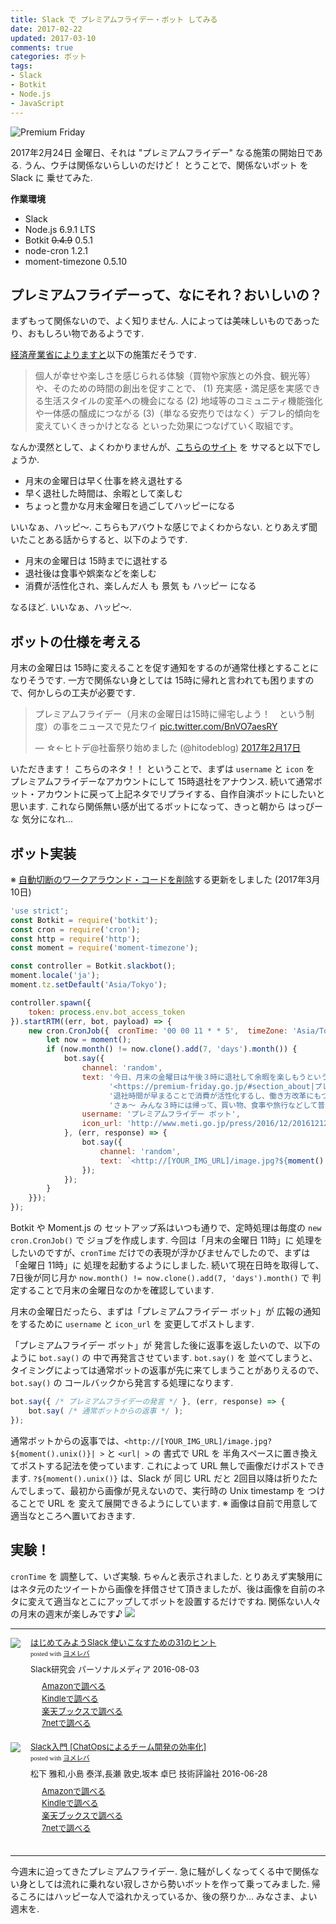```yaml
---
title: Slack で プレミアムフライデー・ボット してみる
date: 2017-02-22
updated: 2017-03-10
comments: true
categories: ボット
tags:
- Slack
- Botkit
- Node.js
- JavaScript
---
```


![](/assets/slack/hanakin/premium-friday.png "Premium Friday")

2017年2月24日 金曜日、それは "プレミアムフライデー" なる施策の開始日である. うん、ウチは関係ないらしいのだけど！ とうことで、関係ないボット を Slack に 乗せてみた.


**作業環境**
- Slack
- Node.js 6.9.1 LTS
- Botkit ~~0.4.9~~ 0.5.1
- node-cron 1.2.1
- moment-timezone 0.5.10


## プレミアムフライデーって、なにそれ？おいしいの？
まずもって関係ないので、よく知りません. 人によっては美味しいものであったり、おもしろい物であるようです.

[経済産業省によりますと](http://www.meti.go.jp/press/2016/12/20161212001/20161212001.html)以下の施策だそうです.
> 個人が幸せや楽しさを感じられる体験（買物や家族との外食、観光等）や、そのための時間の創出を促すことで、
> (1) 充実感・満足感を実感できる生活スタイルの変革への機会になる
> (2) 地域等のコミュニティ機能強化や一体感の醸成につながる
> (3)（単なる安売りではなく）デフレ的傾向を変えていくきっかけとなる
> といった効果につなげていく取組です。

なんか漠然として、よくわかりませんが、[こちらのサイト](https://premium-friday.go.jp/#section_about) を サマると以下でしょうか.
- 月末の金曜日は早く仕事を終え退社する
- 早く退社した時間は、余暇として楽しむ
- ちょっと豊かな月末金曜日を過ごしてハッピーになる

いいなぁ、ハッピ～. こちらもアバウトな感じでよくわからない.
とりあえず聞いたことある話からすると、以下のようです.
- 月末の金曜日は 15時までに退社する
- 退社後は食事や娯楽などを楽しむ
- 消費が活性化され、楽しんだ人 も 景気 も ハッピー になる

なるほど. いいなぁ、ハッピ～.


## ボットの仕様を考える
月末の金曜日は 15時に変えることを促す通知をするのが通常仕様とすることになりそうです. 一方で関係ない身としては 15時に帰れと言われても困りますので、何かしらの工夫が必要です.

<blockquote class="twitter-tweet" data-lang="ja"><p lang="ja" dir="ltr">プレミアムフライデー（月末の金曜日は15時に帰宅しよう！　という制度）の事をニュースで見たワイ <a href="https://t.co/BnVO7aesRY">pic.twitter.com/BnVO7aesRY</a></p>&mdash; ☆←ヒトデ@社畜祭り始めました (@hitodeblog) <a href="https://twitter.com/hitodeblog/status/832432499980537856">2017年2月17日</a></blockquote>
<script async src="//platform.twitter.com/widgets.js" charset="utf-8"></script>

いただきます！ こちらのネタ！！
ということで、まずは `username` と `icon` を プレミアムフライデーなアカウントにして 15時退社をアナウンス. 続いて通常ボット・アカウントに戻って上記ネタでリプライする、自作自演ボットにしたいと思います. これなら関係無い感が出てるボットになって、きっと朝から はっぴー な 気分になれ...


## ボット実装
※ [自動切断のワークアラウンド・コードを削除](/2017/03/10/Botkitが自動切断されなくなった、みたい/)する更新をしました (2017年3月10日)
```javascript
'use strict';
const Botkit = require('botkit');
const cron = require('cron');
const http = require('http');
const moment = require('moment-timezone');

const controller = Botkit.slackbot();
moment.locale('ja');
moment.tz.setDefault('Asia/Tokyo');

controller.spawn({
    token: process.env.bot_access_token
}).startRTM((err, bot, payload) => {
    new cron.CronJob({  cronTime: '00 00 11 * * 5',  timeZone: 'Asia/Tokyo',  start: true,  onTick: () => {
        let now = moment();
        if (now.month() != now.clone().add(7, 'days').month()) {
            bot.say({
                channel: 'random',
                text: '今日、月末の金曜日は午後３時に退社して余暇を楽しもうという ' +
                      '<https://premium-friday.go.jp/#section_about|プレミアムフライデー> だよ！ ' +
                      '退社時間が早まることで消費が活性化するし、働き方改革にもつながる施策なんだ. ' +
                      'さぁ～ みんな３時には帰って、買い物、食事や旅行などして普段よりも豊かな生活を送ろう！！',
                username: 'プレミアムフライデー ボット',
                icon_url: 'http://www.meti.go.jp/press/2016/12/20161212001/20161212001-a.jpg'
            }, (err, response) => {
                bot.say({
                    channel: 'random',
                    text: `<http://[YOUR_IMG_URL]/image.jpg?${moment().unix()}| >`
                });
            });
        }
    }});
});
```

Botkit や Moment.js の セットアップ系はいつも通りで、定時処理は毎度の `new cron.CronJob()` で ジョブを作成します.
今回は「月末の金曜日 11時」に 処理をしたいのですが、`cronTime` だけでの表現が浮かびませんでしたので、まずは「金曜日 11時」に 処理を起動するようにしました.
続いて現在日時を取得して、7日後が同じ月か `now.month() != now.clone().add(7, 'days').month()` で 判定することで月末の金曜日なのかを確認しています.

月末の金曜日だったら、まずは「プレミアムフライデー ボット」が 広報の通知をするために `username` と `icon_url` を 変更してポストします.

「プレミアムフライデー ボット」が 発言した後に返事を返したいので、以下のように `bot.say()` の 中で再発言させています. `bot.say()` を 並べてしまうと、タイミングによっては通常ボットの返事が先に来てしまうことがありえるので、`bot.say()` の コールバックから発言する処理になります.
```javascript
bot.say({ /* プレミアムフライデーの発言 */ }, (err, response) => {
    bot.say( /* 通常ボットからの返事 */ );
});
```

通常ボットからの返事では、`<http://[YOUR_IMG_URL]/image.jpg?${moment().unix()}| >` と `<url| >` の 書式で URL を 半角スペースに置き換えてポストする記法を使っています. これによって URL 無しで画像だけポストできます. `?${moment().unix()}` は、Slack が 同じ URL だと 2回目以降は折りたたんでしまって、最初から画像が見えないので、実行時の Unix timestamp を つけることで URL を 変えて展開できるようにしています.
※ 画像は自前で用意して適当なところへ置いておきます.


## 実験！
`cronTime` を 調整して、いざ実験. ちゃんと表示されました.
とりあえず実験用にはネタ元のたツイートから画像を拝借させて頂きましたが、後は画像を自前のネタに変えて適当なとこにアップしてボットを設置するだけですね. 関係ない人々の月末の週末が楽しみです♪
![](/assets/slack/hanakin/01.png)



- - - -
<div class="booklink-box" style="text-align:left;padding-bottom:20px;font-size:small;/zoom: 1;overflow: hidden;"><div class="booklink-image" style="float:left;margin:0 15px 10px 0;"><a href="//af.moshimo.com/af/c/click?a_id=860699&p_id=170&pc_id=185&pl_id=4062&s_v=b5Rz2P0601xu&url=http%3A%2F%2Fwww.amazon.co.jp%2Fexec%2Fobidos%2FASIN%2F4893623265" target="_blank" ><img src="https://images-fe.ssl-images-amazon.com/images/I/51SYfM4adrL._SL160_.jpg" style="border: none;" /></a><img src="//i.moshimo.com/af/i/impression?a_id=860699&p_id=170&pc_id=185&pl_id=4062" width="1" height="1" style="border:none;"></div><div class="booklink-info" style="line-height:120%;/zoom: 1;overflow: hidden;"><div class="booklink-name" style="margin-bottom:10px;line-height:120%"><a href="//af.moshimo.com/af/c/click?a_id=860699&p_id=170&pc_id=185&pl_id=4062&s_v=b5Rz2P0601xu&url=http%3A%2F%2Fwww.amazon.co.jp%2Fexec%2Fobidos%2FASIN%2F4893623265" target="_blank" >はじめてみようSlack 使いこなすための31のヒント</a><img src="//i.moshimo.com/af/i/impression?a_id=860699&p_id=170&pc_id=185&pl_id=4062" width="1" height="1" style="border:none;"><div class="booklink-powered-date" style="font-size:8pt;margin-top:5px;font-family:verdana;line-height:120%">posted with <a href="https://yomereba.com" rel="nofollow" target="_blank">ヨメレバ</a></div></div><div class="booklink-detail" style="margin-bottom:5px;">Slack研究会 パーソナルメディア 2016-08-03    </div><div class="booklink-link2" style="margin-top:10px;"><div class="shoplinkamazon" style="margin-right:5px;background: url('//img.yomereba.com/yl.gif') 0 0 no-repeat;padding: 2px 0 2px 18px;white-space: nowrap;"><a href="//af.moshimo.com/af/c/click?a_id=860699&p_id=170&pc_id=185&pl_id=4062&s_v=b5Rz2P0601xu&url=http%3A%2F%2Fwww.amazon.co.jp%2Fexec%2Fobidos%2FASIN%2F4893623265" target="_blank" >Amazonで調べる</a><img src="//i.moshimo.com/af/i/impression?a_id=860699&p_id=170&pc_id=185&pl_id=4062" width="1" height="1" style="border:none;"></div><div class="shoplinkkindle" style="margin-right:5px;background: url('//img.yomereba.com/yl.gif') 0 0 no-repeat;padding: 2px 0 2px 18px;white-space: nowrap;"><a href="//af.moshimo.com/af/c/click?a_id=860699&p_id=170&pc_id=185&pl_id=4062&s_v=b5Rz2P0601xu&url=http%3A%2F%2Fwww.amazon.co.jp%2Fexec%2Fobidos%2FASIN%2FB01L7HCBT2%2F" target="_blank" >Kindleで調べる</a><img src="//i.moshimo.com/af/i/impression?a_id=860699&p_id=170&pc_id=185&pl_id=4062" width="1" height="1" style="border:none;"></div><div class="shoplinkrakuten" style="margin-right:5px;background: url('//img.yomereba.com/yl.gif') 0 -50px no-repeat;padding: 2px 0 2px 18px;white-space: nowrap;"><a href="//af.moshimo.com/af/c/click?a_id=862013&p_id=56&pc_id=56&pl_id=637&s_v=b5Rz2P0601xu&url=http%3A%2F%2Fbooks.rakuten.co.jp%2Frb%2F14364488%2F" target="_blank" >楽天ブックスで調べる</a><img src="//i.moshimo.com/af/i/impression?a_id=862013&p_id=56&pc_id=56&pl_id=637" width="1" height="1" style="border:none;"></div>            <div class="shoplinkseven" style="margin-right:5px;background: url('//img.yomereba.com/yl.gif') 0 -100px no-repeat;padding: 2px 0 2px 18px;white-space: nowrap;"><a href="//af.moshimo.com/af/c/click?a_id=860693&p_id=932&pc_id=1188&pl_id=12456&s_v=b5Rz2P0601xu&url=http%3A%2F%2F7net.omni7.jp%2Fsearch%2F%3FsearchKeywordFlg%3D1%26keyword%3D4-89-362326-3%2520%257C%25204-893-62326-3%2520%257C%25204-8936-2326-3%2520%257C%25204-89362-326-3%2520%257C%25204-893623-26-3%2520%257C%25204-8936232-6-3" target="_blank" >7netで調べる<img src="//i.moshimo.com/af/i/impression?a_id=860693&p_id=932&pc_id=1188&pl_id=12456" width="1" height="1" style="border:none;"></a></div>                          </div></div><div class="booklink-footer" style="clear: left"></div></div>

<div class="booklink-box" style="text-align:left;padding-bottom:20px;font-size:small;/zoom: 1;overflow: hidden;"><div class="booklink-image" style="float:left;margin:0 15px 10px 0;"><a href="//af.moshimo.com/af/c/click?a_id=860699&p_id=170&pc_id=185&pl_id=4062&s_v=b5Rz2P0601xu&url=http%3A%2F%2Fwww.amazon.co.jp%2Fexec%2Fobidos%2FASIN%2F4774182389" target="_blank" ><img src="https://images-fe.ssl-images-amazon.com/images/I/51g9K9r7quL._SL160_.jpg" style="border: none;" /></a><img src="//i.moshimo.com/af/i/impression?a_id=860699&p_id=170&pc_id=185&pl_id=4062" width="1" height="1" style="border:none;"></div><div class="booklink-info" style="line-height:120%;/zoom: 1;overflow: hidden;"><div class="booklink-name" style="margin-bottom:10px;line-height:120%"><a href="//af.moshimo.com/af/c/click?a_id=860699&p_id=170&pc_id=185&pl_id=4062&s_v=b5Rz2P0601xu&url=http%3A%2F%2Fwww.amazon.co.jp%2Fexec%2Fobidos%2FASIN%2F4774182389" target="_blank" >Slack入門 [ChatOpsによるチーム開発の効率化]</a><img src="//i.moshimo.com/af/i/impression?a_id=860699&p_id=170&pc_id=185&pl_id=4062" width="1" height="1" style="border:none;"><div class="booklink-powered-date" style="font-size:8pt;margin-top:5px;font-family:verdana;line-height:120%">posted with <a href="https://yomereba.com" rel="nofollow" target="_blank">ヨメレバ</a></div></div><div class="booklink-detail" style="margin-bottom:5px;">松下 雅和,小島 泰洋,長瀬 敦史,坂本 卓巳 技術評論社 2016-06-28    </div><div class="booklink-link2" style="margin-top:10px;"><div class="shoplinkamazon" style="margin-right:5px;background: url('//img.yomereba.com/yl.gif') 0 0 no-repeat;padding: 2px 0 2px 18px;white-space: nowrap;"><a href="//af.moshimo.com/af/c/click?a_id=860699&p_id=170&pc_id=185&pl_id=4062&s_v=b5Rz2P0601xu&url=http%3A%2F%2Fwww.amazon.co.jp%2Fexec%2Fobidos%2FASIN%2F4774182389" target="_blank" >Amazonで調べる</a><img src="//i.moshimo.com/af/i/impression?a_id=860699&p_id=170&pc_id=185&pl_id=4062" width="1" height="1" style="border:none;"></div><div class="shoplinkkindle" style="margin-right:5px;background: url('//img.yomereba.com/yl.gif') 0 0 no-repeat;padding: 2px 0 2px 18px;white-space: nowrap;"><a href="//af.moshimo.com/af/c/click?a_id=860699&p_id=170&pc_id=185&pl_id=4062&s_v=b5Rz2P0601xu&url=http%3A%2F%2Fwww.amazon.co.jp%2Fexec%2Fobidos%2FASIN%2FB01HI2TD28%2F" target="_blank" >Kindleで調べる</a><img src="//i.moshimo.com/af/i/impression?a_id=860699&p_id=170&pc_id=185&pl_id=4062" width="1" height="1" style="border:none;"></div><div class="shoplinkrakuten" style="margin-right:5px;background: url('//img.yomereba.com/yl.gif') 0 -50px no-repeat;padding: 2px 0 2px 18px;white-space: nowrap;"><a href="//af.moshimo.com/af/c/click?a_id=862013&p_id=56&pc_id=56&pl_id=637&s_v=b5Rz2P0601xu&url=http%3A%2F%2Fbooks.rakuten.co.jp%2Frb%2F14263497%2F" target="_blank" >楽天ブックスで調べる</a><img src="//i.moshimo.com/af/i/impression?a_id=862013&p_id=56&pc_id=56&pl_id=637" width="1" height="1" style="border:none;"></div>           <div class="shoplinkseven" style="margin-right:5px;background: url('//img.yomereba.com/yl.gif') 0 -100px no-repeat;padding: 2px 0 2px 18px;white-space: nowrap;"><a href="//af.moshimo.com/af/c/click?a_id=860693&p_id=932&pc_id=1188&pl_id=12456&s_v=b5Rz2P0601xu&url=http%3A%2F%2F7net.omni7.jp%2Fsearch%2F%3FsearchKeywordFlg%3D1%26keyword%3D4-77-418238-4%2520%257C%25204-774-18238-4%2520%257C%25204-7741-8238-4%2520%257C%25204-77418-238-4%2520%257C%25204-774182-38-4%2520%257C%25204-7741823-8-4" target="_blank" >7netで調べる<img src="//i.moshimo.com/af/i/impression?a_id=860693&p_id=932&pc_id=1188&pl_id=12456" width="1" height="1" style="border:none;"></a></div>                          </div></div><div class="booklink-footer" style="clear: left"></div></div>



- - - -
今週末に迫ってきたプレミアムフライデー. 急に騒がしくなってくる中で関係ない身としては流れに乗れない寂しさから勢いボットを作って乗ってみました. 帰るころにはハッピーな人で溢れかえっているか、後の祭りか...
みなさま、よい週末を.
